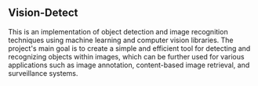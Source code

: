 ## Vision-Detect
This is an implementation of object detection and image recognition techniques using machine learning and computer vision libraries. The project's main goal is to create a simple and efficient tool for detecting and recognizing objects within images, which can be further used for various applications such as image annotation, content-based image retrieval, and surveillance systems.
